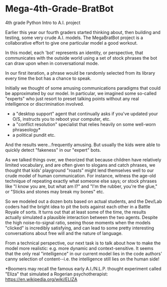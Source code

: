 # Mega-4th-Grade-BratBot
4th grade Python Intro to A.I. project

Earlier this year our fourth graders started thinking about, then building and testing, some very crude A.I. models.
The MegaBratBot project is a collaborative effort to give one particular model a good workout.

In this model, each 'bot' represents an identity, or perspective, that communicates with the outside world using a set of stock phrases the bot can draw upon when in conversational mode. 

In our first iteration, a phrase would be randomly selected from its library every time the bot has a chance to speak.

Initially we thought of some amusing communications paradigms that could be approximated by our model. 
In particular, we imagined some so-called "experts" who just resort to preset talking points without any real intelligence or discrimination involved.
- a "desktop support" agent that continually asks if you've updated your O/S, instructs you to reboot your computer, etc.
- a "conflict resolution" specialist that relies heavily on some well-worn phraseology*
- a political pundit
etc.

And the results were...frequently amusing. But usually the kids were able to quickly detect "fakeness" in our "expert" bots.

As we talked things over, we theorized that because children have relatively limited vocabulary, and are often given to slogans and catch phrases,
we thought that kids' playground "roasts" might lend themselves well to our crude model of human communication. 
For instance, witness the age-old technique of repeating exactly what someone else says;
or stock phrases like "I know you are, but what am I?" and "I'm the rubber, you're the glue," or "Sticks and stones may break my bones" etc.

So we modeled out a dozen bots based on actual students, and the Dev/Lab coders had the bright idea to pit the bots against each other in a Battle Royale of sorts.
It turns out that at least some of the time, the results actually simulated a plausible interaction between the two agents. 
Despite the high noise-to-signal ratio, seeing those moments when the models "clicked" is incredibly satisfying, and can lead to
some pretty interesting conversations about free will and the nature of language.

From a technical perspective, our next task is to talk about how to make the model more realistic: e.g. more dynamic and context-sensitive.
It seems that the only real "intelligence" in our current model lies in the code authors' canny selection of content--i.e. the intelligence still lies on the human side!


*Boomers may recall the famous early A.I./N.L.P. thought experiment called "Eliza" that simulated a Rogerian psychotherapist: https://en.wikipedia.org/wiki/ELIZA
